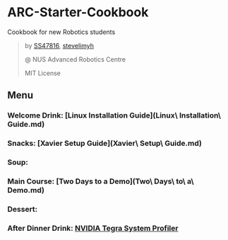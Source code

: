 # ARC-Starter-Cookbook
Cookbook for new Robotics students

> by [SS47816](https://github.com/SS47816), [stevelimyh](https://github.com/stevelimyh)
>
> @ NUS Advanced Robotics Centre
>
> MIT License



## Menu

### Welcome Drink: [Linux Installation Guide](Linux\ Installation\ Guide.md)


### Snacks: [Xavier Setup Guide](Xavier\ Setup\ Guide.md)

### Soup: 

### Main Course: [Two Days to a Demo](Two\ Days\ to\ a\ Demo.md)

### Dessert: 

### After Dinner Drink: [NVIDIA Tegra System Profiler]()
